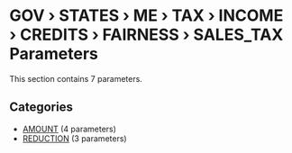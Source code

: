 # GOV › STATES › ME › TAX › INCOME › CREDITS › FAIRNESS › SALES_TAX Parameters

This section contains 7 parameters.

## Categories

- [AMOUNT](amount/index.md) (4 parameters)
- [REDUCTION](reduction/index.md) (3 parameters)
